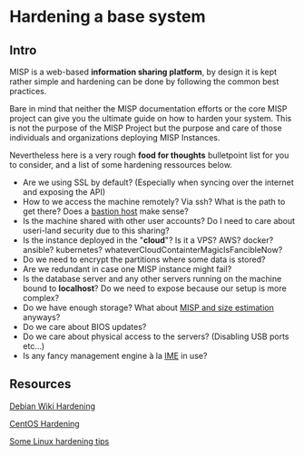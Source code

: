 # Hardening a base system

## Intro

MISP is a web-based **information sharing platform**, by design it is kept rather simple and hardening can be done by following the common best practices.

Bare in mind that neither the MISP documentation efforts or the core MISP project can give you the ultimate guide on how to harden your system.
This is not the purpose of the MISP Project but the purpose and care of those individuals and organizations deploying MISP Instances.

Nevertheless here is a very rough **food for thoughts** bulletpoint list for you to consider, and a list of some hardening ressources below.

- Are we using SSL by default? (Especially when syncing over the internet and exposing the API)
- How to we access the machine remotely? Via ssh? What is the path to get there? Does a [bastion host](https://en.wikipedia.org/wiki/Bastion_host) make sense?
- Is the machine shared with other user accounts? Do I need to care about useri-land security due to this sharing?
- Is the instance deployed in the "**cloud**"? Is it a VPS? AWS? docker? ansible? kubernetes? whateverCloudContainterMagicIsFancibleNow?
- Do we need to encrypt the partitions where some data is stored?
- Are we redundant in case one MISP instance might fail?
- Is the database server and any other servers running on the machine bound to **localhost**? Do we need to expose because our setup is more complex?
- Do we have enough storage? What about [MISP and size estimation](https://misp-project.org/MISP-sizer/) anyways?
- Do we care about BIOS updates?
- Do we care about physical access to the servers? (Disabling USB ports etc...)
- Is any fancy management engine à la [IME](https://en.wikipedia.org/wiki/Intel_Management_Engine) in use?

## Resources

[Debian Wiki Hardening](https://wiki.debian.org/Hardening)

[CentOS Hardening](https://wiki.centos.org/HowTos/OS_Protection)

[Some Linux hardening tips](https://www.cyberciti.biz/tips/linux-security.html)
